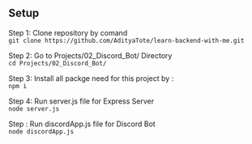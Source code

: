 
## Setup 
Step 1: Clone repository by comand  
`git clone https://github.com/AdityaTote/learn-backend-with-me.git`    

Step 2: Go to Projects/02_Discord_Bot/ Directory  
`cd Projects/02_Discord_Bot/`  

Step 3: Install all packge need for this project by :  
`npm i `  

Step 4: Run server.js file for Express Server  
`node server.js`

Step : Run discordApp.js file for Discord Bot  
`node discordApp.js`